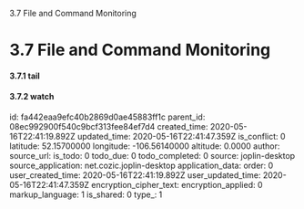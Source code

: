 3.7 File and Command Monitoring

# 3.7 File and Command Monitoring
#### 3.7.1 tail
#### 3.7.2 watch

id: fa442eaa9efc40b2869d0ae45883ff1c
parent_id: 08ec992900f540c9bcf313fee84ef7d4
created_time: 2020-05-16T22:41:19.892Z
updated_time: 2020-05-16T22:41:47.359Z
is_conflict: 0
latitude: 52.15700000
longitude: -106.56140000
altitude: 0.0000
author: 
source_url: 
is_todo: 0
todo_due: 0
todo_completed: 0
source: joplin-desktop
source_application: net.cozic.joplin-desktop
application_data: 
order: 0
user_created_time: 2020-05-16T22:41:19.892Z
user_updated_time: 2020-05-16T22:41:47.359Z
encryption_cipher_text: 
encryption_applied: 0
markup_language: 1
is_shared: 0
type_: 1